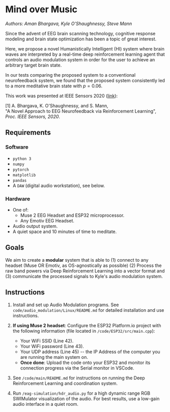 # Mind over Music

*Authors: Aman Bhargava, Kyle O'Shaughnessy, Steve Mann*

Since the advent of EEG brain scanning technology, cognitive response modeling and brain state optimization has been a topic of great interest. 

Here, we propose a novel Humanistically Intelligent (HI) system where brain waves are interpreted by a real-time deep reinforcement learning agent that controls an audio modulation system in order for the user to achieve an arbitrary target brain state. 

In our tests comparing the proposed system to a conventional neurofeedback system, we found that the proposed system consistently led to a more meditative brain state with $p = 0.06$.

This work was presented at IEEE Sensors 2020 ([link](https://archive.org/details/pid-6601141)):

<a id="1">[1]</a> 
A. Bhargava, K. O'Shaughnessy, and S. Mann,  
"A Novel Approach to EEG Neurofeedback via Reinforcement Learning", 
*Proc. IEEE Sensors, 2020*.



## Requirements

### Software

* `python 3`
* `numpy`
* `pytorch`
* `matplotlib`
* `pandas`
* A `DAW` (digital audio workstation), see below.

### Hardware

* One of:
  * Muse 2 EEG Headset and ESP32 microprocessor.
  * Any Emotiv EEG Headset.
* Audio output system.
* A quiet space and 10 minutes of time to meditate.

## Goals

We aim to create a **modular** system that is able to (1) connect to any headset (Muse OR Emotiv, as OS-agnostically as possible) (2) Process the raw band powers via Deep Reinforcement Learning into a vector format and (3) communicate the processed signals to Kyle's audio modulation system.

## Instructions

1. Install and set up Audio Modulation programs. See `code/audio_modulation/Linux/README.md` for detailed installation and use instructions.

2. **If using Muse 2 headset**: Configure the ESP32 Platform.io project with the following information (file located in `/code/ESP32/src/main.cpp`):
    * Your WiFi SSID (Line 42).
    * Your WiFi password (Line 43).
    * Your UDP address (Line 45) -- the IP Address of the computer you are running the main system on.
    * **Once done**: Upload the code onto your ESP32 and monitor its connection progress via the Serial monitor in VSCode.

3. See `/code/main/README.md` for instructions on running the Deep Reinforcement Learning and coordination system.

4. Run `/eag-simulation/hdr_audio.py` for a high dynamic range RGB SWIMulator visualization of the audio. For best results, use a low-gain audio interface in a quiet room. 
